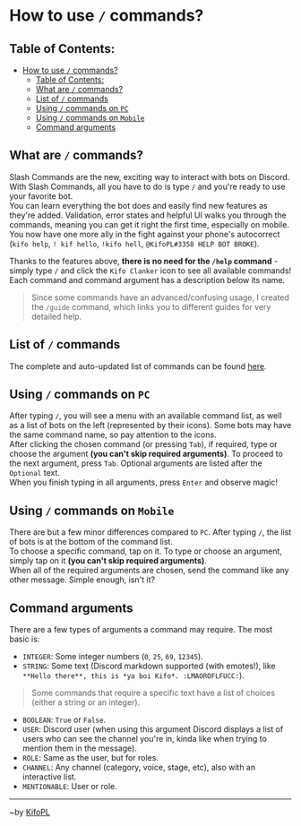 # How to use `/` commands?

## Table of Contents:

- [How to use `/` commands?](#how-to-use--commands)
	- [Table of Contents:](#table-of-contents)
	- [What are `/` commands?](#what-are--commands)
	- [List of `/` commands](#list-of--commands)
	- [Using `/` commands on `PC`](#using--commands-on-pc)
	- [Using `/` commands on `Mobile`](#using--commands-on-mobile)
	- [Command arguments](#command-arguments)

## What are `/` commands?

Slash Commands are the new, exciting way to interact with bots on Discord. With Slash Commands, all you have to do is type `/` and you're ready to use your favorite bot.<br/>
You can learn everything the bot does and easily find new features as they're added. Validation, error states and helpful UI walks you through the commands, meaning you can get it right the first time, especially on mobile. You now have one more ally in the fight against your phone's autocorrect (`kifo help`, `! kif hello`, `!kifo hell`, `@KifoPL#3358 HELP BOT BROKE`).

Thanks to the features above, **there is no need for the `/help` command** - simply type `/` and click the `Kifo Clanker` icon to see all available commands! Each command and command argument has a description below its name.
> Since some commands have an advanced/confusing usage, I created the `/guide` command, which links you to different guides for very detailed help.

## List of `/` commands

The complete and auto-updated list of commands can be found [here](../commandList.md#list-of-slash-commands-used-with-).

## Using `/` commands on `PC`

After typing `/`, you will see a menu with an available command list, as well as a list of bots on the left (represented by their icons). Some bots may have the same command name, so pay attention to the icons.<br/>
After clicking the chosen command (or pressing `Tab`), if required, type or choose the argument **(you can't skip required arguments)**. To proceed to the next argument, press `Tab`. Optional arguments are listed after the `Optional` text.<br/>
When you finish typing in all arguments, press `Enter` and observe magic!

## Using `/` commands on `Mobile`

There are but a few minor differences compared to `PC`. After typing `/`, the list of bots is at the bottom of the command list.<br/>
To choose a specific command, tap on it. To type or choose an argument, simply tap on it **(you can't skip required arguments)**.<br/>
When all of the required arguments are chosen, send the command like any other message. Simple enough, isn't it?

## Command arguments

There are a few types of arguments a command may require. The most basic is:
- `INTEGER`: Some integer numbers (`0`, `25`, `69`, `12345`).
- `STRING`: Some text (Discord markdown supported (with emotes!), like `**Hello there**, this is *ya boi Kifo*. :LMAOROFLFUCC:`).
> Some commands that require a specific text have a list of choices (either a string or an integer).
- `BOOLEAN`: `True` or `False`.
- `USER`: Discord user (when using this argument Discord displays a list of users who can see the channel you're in, kinda like when trying to mention them in the message).
- `ROLE`: Same as the user, but for roles.
- `CHANNEL`: Any channel (category, voice, stage, etc), also with an interactive list.
- `MENTIONABLE`: User or role.
<hr/>

~by [KifoPL](https://bio.link/KifoPL)